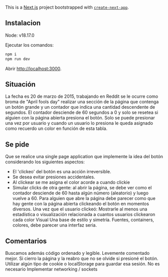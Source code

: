 This is a [Next.js](https://nextjs.org/) project bootstrapped with [`create-next-app`](https://github.com/vercel/next.js/tree/canary/packages/create-next-app).

## Instalacion

Node: v18.17.0

Ejecutar los comandos:

```bash
npm i
npm run dev
```

Abrir [http://localhost:3000](http://localhost:3000).


## Situación

La fecha es 20 de marzo de 2015, trabajando en Reddit se le ocurre como
broma de "April fools day" realizar una sección de la página que contenga un botón grande
y un contador que indica una cantidad descendente de segundos.
El contador desciende de 60 segundos a 0 y solo se resetea si alguien con la página abierta
presiona el botón.
Solo se puede presionar una vez por usuario y cuando un usuario lo presiona le queda
asignado como recuerdo un color en función de esta tabla.
## Se pide
Que se realice una single page application que implemente la idea del botón
considerando los siguientes aspectos:
- El 'clickeo' del botón es una acción irreversible.
- Se desea evitar presiones accidentales.
- Al clickear se me asigna el color acorde a cuando clickie
- Simular clicks de otra gente: al abrir la página, se debe ver como el contador
desciende de 60 hasta algún número (aleatorio) y luego vuelve a 60.
Para alguien que abre la página debe parecer como que hay gente con la página abierta
clickeando el botón en momentos diversos.
Una vez que el usuario clickeó: Mostrarle al menos una estadística o visualización
relacionada a cuantos usuarios clickearon cada color
Visual
Una base de estilo y simetría. Fuentes, containers, colores, debe parecer una interfaz seria.
## Comentarios
Buscamos además código ordenado y legible. Levemente comentado mejor.
Si cierro la página y la reabro que no se olvide si presioné el botón.
Utilizar algún tipo de cookie o localStorage para guardar esa sesión. No es necesario
Implementar networking / sockets